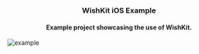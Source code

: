 <h3 align="center">WishKit iOS Example</h1>
<h4 align="center"> Example project showcasing the use of WishKit. </h2>

![example](https://user-images.githubusercontent.com/13883699/219566753-9edbc157-9c69-4f3c-a8a7-8ef80a9bbebd.gif)
